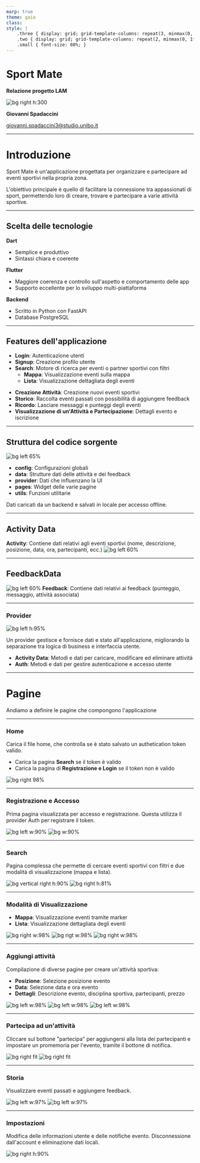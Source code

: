 ```yaml
---
marp: true
theme: gaia
class: 
style: |
    .three { display: grid; grid-template-columns: repeat(3, minmax(0, 1fr)); gap: 1rem; }
    .two { display: grid; grid-template-columns: repeat(2, minmax(0, 1fr)); gap: 1rem; }
    .small { font-size: 80%; }
---
```



# Sport Mate

**Relazione progetto LAM**

![bg right h:300](img/logo.png)

**Giovanni Spadaccini**

giovanni.spadaccini3@studio.unibo.it


---

# Introduzione

Sport Mate è un'applicazione progettata per organizzare e partecipare ad eventi sportivi nella propria zona. 

L'obiettivo principale è quello di facilitare la connessione tra appassionati di sport, permettendo loro di creare, trovare e partecipare a varie attività sportive.

---

## Scelta delle tecnologie


<div class="three">
<div>

**Dart**

- Semplice e produttivo
- Sintassi chiara e coerente

</div>
<div class="">

 **Flutter**

<div class="small">

- Maggiore coerenza e controllo sull'aspetto e comportamento delle app
- Supporto eccellente per lo sviluppo multi-piattaforma 

</div>
</div>
<div>

 **Backend**

- Scritto in Python con FastAPI
- Database PostgreSQL

</div>
</div>

---



## Features dell'applicazione

<div class="two small">
<div>

- **Login**: Autenticazione utenti
- **Signup**: Creazione profilo utente
- **Search**: Motore di ricerca per eventi o partner sportivi con filtri
  - **Mappa**: Visualizzazione eventi sulla mappa
  - **Lista**: Visualizzazione dettagliata degli eventi
</div>
<div>

- **Creazione Attività**: Creazione nuovi eventi sportivi
- **Storico**: Raccolta eventi passati con possibilità di aggiungere feedback
- **Ricordo**: Lasciare messaggi e punteggi degli eventi
- **Visualizzazione di un'Attività e Partecipazione**: Dettagli evento e iscrizione

</div>
</div>

---


## Struttura del codice sorgente

![bg left 65%](img/tree_dir_short.png)

<div class="small">

- **config**: Configurazioni globali
- **data**: Strutture dati delle attività e dei feedback
- **provider**: Dati che influenzano la UI
- **pages**: Widget delle varie pagine
- **utils**: Funzioni utilitarie

Dati caricati da un backend e salvati in locale per accesso offline.
</div>

---

<!-- _class: lead -->

## Activity Data

 **Activity**: Contiene dati relativi agli eventi sportivi (nome, descrizione, posizione, data, ora, partecipanti, ecc.)
![bg  left 60%](img/activity.png) 

---

<!-- _class: lead--->

## FeedbackData

![bg left 60%](img/feedback.png)
 **Feedback**: Contiene dati relativi ai feedback (punteggio, messaggio, attività associata)

---

### Provider

![bg left h:95%](img/data_provider.png)

<!-- _class: lead -->
<div class="small">

Un provider gestisce e fornisce dati e stato all'applicazione, migliorando la separazione tra logica di business e interfaccia utente.

- **Activity Data**: Metodi e dati per caricare, modificare ed eliminare attività
- **Auth**: Metodi e dati per gestire autenticazione e accesso utente

</div>

---
<!-- _class: lead--->

# Pagine

Andiamo a definire le pagine che compongono l'applicazione


---

### Home

Carica il file home, che controlla se è stato salvato un authetication token valido.

- Carica la pagina **Search** se il token è valido
- Carica la pagina di **Registrazione e Login** se il token non è valido

![bg right 98%](img/home.png)

---

### Registrazione e Accesso

Prima pagina visualizzata per accesso e registrazione.
Questa utilizza il provider Auth per registrare il token.

![bg left w:90%](img/login.png) ![bg w:90%](img/registrazione.png)

---

### Search

Pagina complessa che permette di cercare eventi sportivi con filtri e due modalità di visualizzazione (mappa e lista).

![bg vertical right h:90%](img/search_page.png) ![bg right h:81%](img/search_state.png)

---

### Modalità di Visualizzazione

- **Mappa**: Visualizzazione eventi tramite marker
- **Lista**: Visualizzazione dettagliata degli eventi

![bg right w:98%](img/search_map_page.png)
![bg rigt w:98%](img/filter.png)
![bg right w:98%](img/Search.png)

---

### Aggiungi attività
<div class="small">

Compilazione di diverse pagine per creare un'attività sportiva:

- **Posizione**: Selezione posizione evento
- **Data**: Selezione data e ora evento
- **Dettagli**: Descrizione evento, disciplina sportiva, partecipanti, prezzo

</div>

![bg left w:98%](img/new_pos.png)
![bg left w:98%](img/new_date.png)
![bg left w:98%](img/new_desc.png)

---

### Partecipa ad un'attività

Cliccare sul bottone "partecipa" per aggiungersi alla lista dei partecipanti e impostare un promemoria per l'evento, tramite il bottone di notifica.

![bg right fit](img/descrizione.png) ![bg right fit](img/joined.png)

---

### Storia

Visualizzare eventi passati e aggiungere feedback.

![bg left w:97%](img/history.png) ![bg left w:97%](img/add_feedback.png)

---

### Impostazioni

Modifica delle informazioni utente e delle notifiche evento. Disconnessione dall'account e eliminazione dati locali.

![bg right h:90%](img/settings.png)
